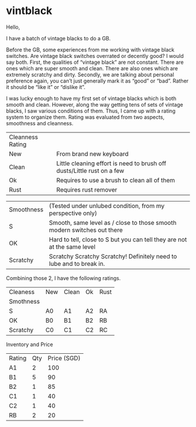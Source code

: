 # vintblack

Hello,

I have a batch of vintage blacks to do a GB.

Before the GB, some experiences from me working with vintage black switches. Are vintage black switches overrated or decently good? I would say both. First, the qualities of “vintage black” are not constant. There are ones which are super smooth and clean. There are also ones which are extremely scratchy and dirty. Secondly, we are talking about personal preference again, you can’t just generally mark it as “good” or “bad”. Rather it should be “like it” or “dislike it”.

I was lucky enough to have my first set of vintage blacks which is both smooth and clean. However, along the way getting tens of sets of vintage blacks, I saw various conditions of them. Thus, I came up with a rating system to organize them. Rating was evaluated from two aspects, smoothness and cleanness.

<table>
  <tr>
   <td>Cleanness Rating
   </td>
   <td>
   </td>
  </tr>
  <tr>
   <td>New
   </td>
   <td>From brand new keyboard
   </td>
  </tr>
  <tr>
   <td>Clean
   </td>
   <td>Little cleaning effort is need to brush off dusts/Little rust on a few
   </td>
  </tr>
  <tr>
   <td>Ok
   </td>
   <td>Requires to use a brush to clean all of them
   </td>
  </tr>
  <tr>
   <td>Rust
   </td>
   <td>Requires rust remover
   </td>
  </tr>
</table>

<table>
  <tr>
   <td>Smoothness
   </td>
   <td>(Tested under unlubed condition, from my perspective only)
   </td>
  </tr>
  <tr>
   <td>S
   </td>
   <td>Smooth, same level as / close to those smooth modern switches out there
   </td>
  </tr>
  <tr>
   <td>OK
   </td>
   <td>Hard to tell, close to S but you can tell they are not at the same level
   </td>
  </tr>
  <tr>
   <td>Scratchy
   </td>
   <td>Scratchy Scratchy Scratchy! Definitely need to lube and to break in.
   </td>
  </tr>
</table>

Combining those 2, I have the following ratings.

<table>
  <tr>
   <td>Cleaness
   </td>
   <td>New
   </td>
   <td>Clean
   </td>
   <td>Ok
   </td>
   <td>Rust
   </td>
  </tr>
  <tr>
   <td>Smothness
   </td>
   <td>
   </td>
   <td>
   </td>
   <td>
   </td>
   <td>
   </td>
  </tr>
  <tr>
   <td>S
   </td>
   <td>A0
   </td>
   <td>A1
   </td>
   <td>A2</td>
   <td>RA
   </td>
  </tr>
  <tr>
   <td>OK
   </td>
   <td>B0
   </td>
   <td>B1
   </td>
   <td>B2
   </td>
   <td>RB
   </td>
  </tr>
  <tr>
   <td>Scratchy
   </td>
   <td>C0
   </td>
   <td>C1
   </td>
   <td>C2
   </td>
   <td>RC
   </td>
  </tr>
</table>

Inventory and Price


<table>
  <tr>
   <td>Rating
   </td>
   <td>Qty
   </td>
   <td>Price (SGD)
   </td>
  </tr>
  <tr>
   <td>A1
   </td>
   <td>2
   </td>
   <td>100
   </td>
  </tr>
  <tr>
   <td>B1
   </td>
   <td>5
   </td>
   <td>90
   </td>
  </tr>
  <tr>
   <td>B2
   </td>
   <td>1
   </td>
   <td>85
   </td>
  </tr>
  <tr>
   <td>C1
   </td>
   <td>1
   </td>
   <td>40
   </td>
  </tr>
  <tr>
   <td>C2
   </td>
   <td>1
   </td>
   <td>40
   </td>
  </tr>
  <tr>
   <td>RB
   </td>
   <td>2
   </td>
   <td>20
   </td>
  </tr>
</table>



 
